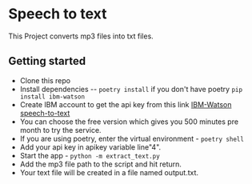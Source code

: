 # Speech to text

This Project converts mp3 files into txt files.

## Getting started

* Clone this repo
* Install dependencies -- `poetry install`
    if you don't have poetry `pip install ibm-watson`
* Create IBM account to get the api key from this link [IBM-Watson speech-to-text](https://cloud.ibm.com/catalog/services/speech-to-text)
* You can choose the free version which gives you 500 minutes pre month to try the service.
* If you are using poetry, enter the virtual environment - `poetry shell`
* Add your api key in apikey variable line"4".
* Start the app - `python -m extract_text.py`
* Add the mp3 file path to the script and hit return.
* Your text file will be created in a file named output.txt.
